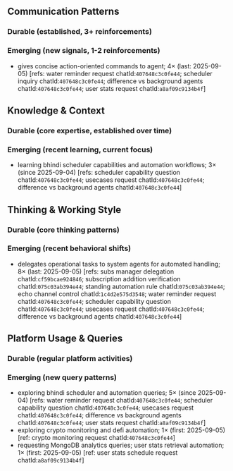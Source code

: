 ## Communication Patterns
### Durable (established, 3+ reinforcements)

### Emerging (new signals, 1-2 reinforcements)
- gives concise action-oriented commands to agent; 4× (last: 2025-09-05) [refs: water reminder request chatId:`407648c3c0fe44`; scheduler inquiry chatId:`407648c3c0fe44`; difference vs background agents chatId:`407648c3c0fe44`; user stats request chatId:`a8af09c9134b4f`]

## Knowledge & Context
### Durable (core expertise, established over time)

### Emerging (recent learning, current focus)
- learning bhindi scheduler capabilities and automation workflows; 3× (since 2025-09-04) [refs: scheduler capability question chatId:`407648c3c0fe44`; usecases request chatId:`407648c3c0fe44`; difference vs background agents chatId:`407648c3c0fe44`]

## Thinking & Working Style
### Durable (core thinking patterns)

### Emerging (recent behavioral shifts)
- delegates operational tasks to system agents for automated handling; 8× (last: 2025-09-05) [refs: subs manager delegation chatId:`cf59bcae924846`; subscription addition verification chatId:`075c03ab394e44`; standing automation rule chatId:`075c03ab394e44`; echo channel control chatId:`1c4d2e575d3548`; water reminder request chatId:`407648c3c0fe44`; scheduler capability question chatId:`407648c3c0fe44`; usecases request chatId:`407648c3c0fe44`; difference vs background agents chatId:`407648c3c0fe44`]

## Platform Usage & Queries
### Durable (regular platform activities)

### Emerging (new query patterns)
- exploring bhindi scheduler and automation queries; 5× (since 2025-09-04) [refs: water reminder request chatId:`407648c3c0fe44`; scheduler capability question chatId:`407648c3c0fe44`; usecases request chatId:`407648c3c0fe44`; difference vs background agents chatId:`407648c3c0fe44`; user stats request chatId:`a8af09c9134b4f`]
- exploring crypto monitoring and defi automation; 1× (first: 2025-09-05) [ref: crypto monitoring request chatId:`407648c3c0fe44`]
- requesting MongoDB analytics queries; user stats retrieval automation; 1× (first: 2025-09-05) [ref: user stats schedule request chatId:`a8af09c9134b4f`]
